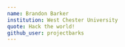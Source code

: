 ```yaml
---
name: Brandon Barker
institution: West Chester University
quote: Hack the world!
github_user: projectbarks
---
```

